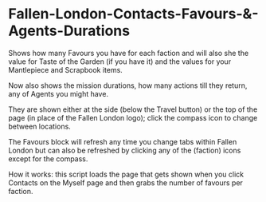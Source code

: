 # Fallen-London-Contacts-Favours-&-Agents-Durations
Shows how many Favours you have for each faction and will also she the value for Taste of the Garden (if you have it) and the values for your Mantlepiece and Scrapbook items.

Now also shows the mission durations, how many actions till they return, any of Agents you might have.

They are shown either at the side (below the Travel button) or the top of the page (in place of the Fallen London logo); click the compass icon to change between locations.

The Favours block will refresh any time you change tabs within Fallen London but can also be refreshed by clicking any of the (faction) icons except for the compass.

How it works: this script loads the page that gets shown when you click Contacts on the Myself page and then grabs the number of favours per faction.
